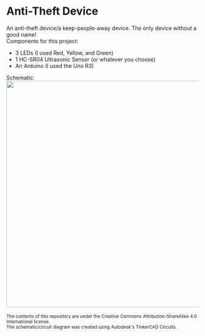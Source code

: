 # Anti-Theft Device
An anti-theft device/a keep-people-away device. The only device without a good name!
  <br>
Components for this project:
<ul>
  <li>3 LEDs (I used Red, Yellow, and Green)</li>
  <li>1 HC-SR04 Ultrasonic Sensor (or whatever you choose)</li>
  <li>An Arduino (I used the Uno R3)</li>
</ul>
Schematic: <img src="https://hkamran80.github.io/anti-theft-device/atd_schematic.png" width=992 height=594>
  <br><br>
<small>
  The contents of this repository are under the Creative Commons Attribution-ShareAlike 4.0 International license.
    <br>
  The schematic/circuit diagram was created using Autodesk's TinkerCAD Circuits.
</small>
